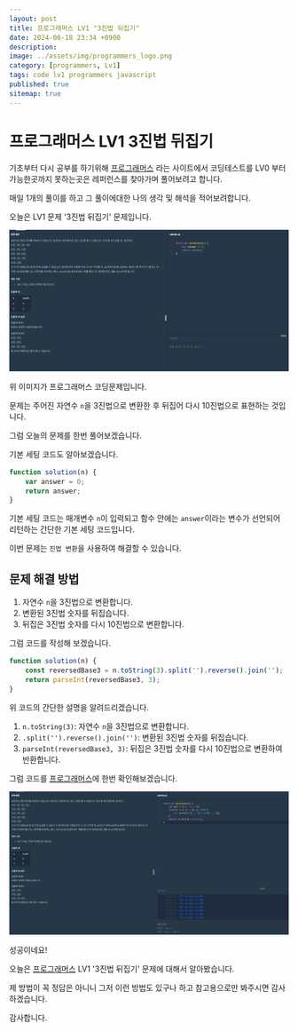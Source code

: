```yaml
---
layout: post
title: 프로그래머스 LV1 "3진법 뒤집기"
date: 2024-06-18 23:34 +0900
description: 
image: ../assets/img/programmers_logo.png
category: [programmers, Lv1]
tags: code lv1 programmers javascript
published: true
sitemap: true
---
```


# 프로그래머스 LV1 3진법 뒤집기

  기초부터 다시 공부를 하기위해 [프로그래머스](https://programmers.co.kr/) 라는 사이트에서
  코딩테스트를 LV0 부터 가능한곳까지 못하는곳은 레퍼런스를 찾아가며 풀어보려고 합니다.

  매일 1개의 풀이를 하고 그 풀이에대한 나의 생각 및 해석을 적어보려합니다.

  오늘은 LV1 문제 '3진법 뒤집기' 문제입니다.

  ![프로그래머스 이미지](/assets/img/post56_01.png)

  위 이미지가 프로그래머스 코딩문제입니다.
  
  문제는 주어진 자연수 `n`을 3진법으로 변환한 후 뒤집어 다시 10진법으로 표현하는 것입니다.

  그럼 오늘의 문제를 한번 풀어보겠습니다.

  기본 세팅 코드도 알아보겠습니다.

```javascript
function solution(n) {
    var answer = 0;
    return answer;
}
```

기본 세팅 코드는 매개변수 `n`이 입력되고 함수 안에는 `answer`이라는 변수가 선언되어 리턴하는 간단한 기본 세팅 코드입니다.

이번 문제는 `진법 변환`을 사용하여 해결할 수 있습니다.

## 문제 해결 방법

1. 자연수 `n`을 3진법으로 변환합니다.
2. 변환된 3진법 숫자를 뒤집습니다.
3. 뒤집은 3진법 숫자를 다시 10진법으로 변환합니다.

그럼 코드를 작성해 보겠습니다.

```javascript
function solution(n) {
    const reversedBase3 = n.toString(3).split('').reverse().join('');
    return parseInt(reversedBase3, 3);
}
```

위 코드의 간단한 설명을 알려드리겠습니다.

1. `n.toString(3)`: 자연수 `n`을 3진법으로 변환합니다.
2. `.split('').reverse().join('')`: 변환된 3진법 숫자를 뒤집습니다.
3. `parseInt(reversedBase3, 3)`: 뒤집은 3진법 숫자를 다시 10진법으로 변환하여 반환합니다.

그럼 코드를 [프로그래머스](https://programmers.co.kr/)에 한번 확인해보겠습니다.

![프로그래머스 이미지](/assets/img/post56_02.png)

성공이네요!

오늘은 [프로그래머스](https://programmers.co.kr/) LV1 '3진법 뒤집기' 문제에 대해서 알아봤습니다.

제 방법이 꼭 정답은 아니니 그저 이런 방법도 있구나 하고 참고용으로만 봐주시면 감사하겠습니다.

감사합니다.
